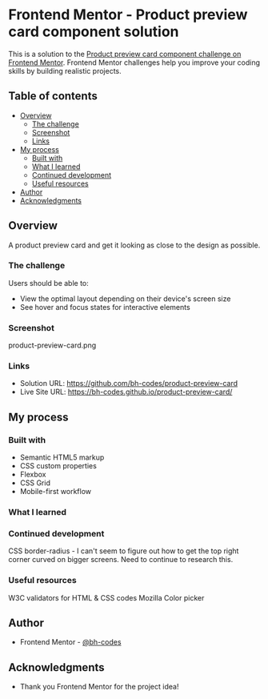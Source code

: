 # Frontend Mentor - Product preview card component solution

This is a solution to the [Product preview card component challenge on Frontend Mentor](https://www.frontendmentor.io/challenges/product-preview-card-component-GO7UmttRfa). Frontend Mentor challenges help you improve your coding skills by building realistic projects. 

## Table of contents

- [Overview](#overview)
  - [The challenge](#the-challenge)
  - [Screenshot](#screenshot)
  - [Links](#links)
- [My process](#my-process)
  - [Built with](#built-with)
  - [What I learned](#what-i-learned)
  - [Continued development](#continued-development)
  - [Useful resources](#useful-resources)
- [Author](#author)
- [Acknowledgments](#acknowledgments)

## Overview

A product preview card and get it looking as close to the design as possible.

### The challenge

Users should be able to:

- View the optimal layout depending on their device's screen size
- See hover and focus states for interactive elements

### Screenshot

product-preview-card.png

### Links

- Solution URL: https://github.com/bh-codes/product-preview-card
- Live Site URL: https://bh-codes.github.io/product-preview-card/

## My process

### Built with

- Semantic HTML5 markup
- CSS custom properties
- Flexbox
- CSS Grid
- Mobile-first workflow

### What I learned

### Continued development

CSS border-radius - I can't seem to figure out how to get the top right corner curved on bigger screens. Need to continue to research this.

### Useful resources

W3C validators for HTML & CSS codes
Mozilla Color picker

## Author

- Frontend Mentor - [@bh-codes](https://www.frontendmentor.io/profile/bh-codes)

## Acknowledgments

- Thank you Frontend Mentor for the project idea!
